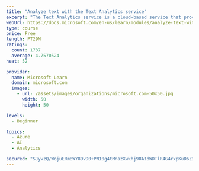 ```yaml
---
title: "Analyze text with the Text Analytics service"
excerpt: "The Text Analytics service is a cloud-based service that provides advanced natural language processing over raw text for sentiment analysis, key phrase extraction, named entity recognition, and language detection."
webUrl: https://docs.microsoft.com/en-us/learn/modules/analyze-text-with-text-analytics-service/
type: course
price: Free
length: PT29M
ratings:
  count: 1737
  average: 4.7570524
heat: 52

provider:
  name: Microsoft Learn
  domain: microsoft.com
  images:
    - url: /assets/images/organizations/microsoft.com-50x50.jpg
      width: 50
      height: 50

levels:
  - Beginner

topics:
  - Azure
  - AI
  - Analytics

secured: "SJyvzQ/WojuERm8WY89vD0+PN10g4tMnazXwkhj98AtdWDTlR4G4rxpKuD6Z9mdJDpA2OnYRV1CP//EvAnHJUiXK2Zq/R3XxjTA3IBRfummn4Z+nyri6WWKbXNHwEFiMqEZDGN9oUpMGUqvReChFEotpRazQA5NUKyhbUqmkqrlRV5R2CipD7HSdnwUr104QCKEDIxYRQjw113zHAJ6fxP4gwe+qb96k85NmOqTEtq10suHc1vDL2DceMVpELC4DY7cEYpPu+Yz3zxO+2HI57fXHKcA8SlrXleteqCWOZXCp4QxPGlYGRQu3s2kABw6/+7p0nmD8hJWjvvd54uF0Q1HUpR/w9/rBbvd1Y4KTOMVyVJ5+PEkAgp4YfGa6FHPNMYSI7RmWMcXGMl+O0U0O4Bai6WdXyamLT9m7Bki/ZoQ=;EKuH3vBj+gfoYlOGppU43A=="
---
```


